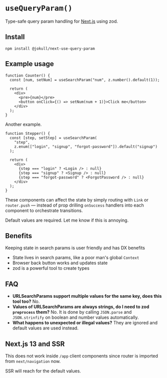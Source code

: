 # `useQueryParam()`

Type-safe query param handling for [Next.js](https://nextjs.org/) using zod.

## Install

```
npm install @jokull/next-use-query-param
```

## Example usage

```tsx
function Counter() {
  const [num, setNum] = useSearchParam("num", z.number().default(1));

  return (
    <div>
      <pre>{num}</pre>
      <button onClick={() => setNum(num + 1)}>Click me</button>
    </div>
  );
}
```

Another example.

```tsx
function Stepper() {
  const [step, setStep] = useSearchParam(
    "step",
    z.enum(["login", "signup", "forgot-password"]).default("signup")
  );

  return (
    <div>
      {step === "login" ? <Login /> : null}
      {step === "signup" ? <Signup /> : null}
      {step === "forgot-password" ? <ForgotPassword /> : null}
    </div>
  );
}
```

These components can affect the state by simply routing with `Link` or `router.push` — instead of
prop drilling `onSuccess` handlers into each component to orchestrate transitions.

Default values are required. Let me know if this is annoying.

## Benefits

Keeping state in search params is user friendly and has DX benefits

- State lives in search params, like a poor man's global `Context`
- Browser back button works and updates state
- zod is a powerful tool to create types

## FAQ

- **URLSearchParams support multiple values for the same key, does this tool too?** No.
- **Values of URLSearchParams are always strings, do I need to zod `preprocess` them?** No. It is
  done by calling `JSON.parse` and `JSON.strinfify` on boolean and number values automatically.
- **What happens to unexpected or illegal values?** They are ignored and default values are used
  instead.

## Next.js 13 and SSR

This does not work inside `/app` client components since router is imported from `next/navigation`
now.

SSR will reach for the default values.
